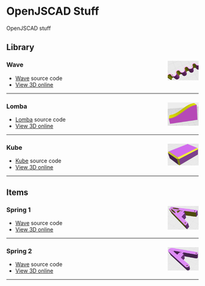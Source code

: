 # OpenJSCAD Stuff
OpenJSCAD stuff


## Library

### Wave <img align="right" src="https://raw.githubusercontent.com/feiteira/openjscad_stuff/main/lib/wave/wave.png" width=16%/>
* [Wave](/lib/wave/wave.jscad) source code
* [View 3D online](https://openjscad.org/#https://raw.githubusercontent.com/feiteira/openjscad_stuff/main/lib/wave/wave.jscad)
---

### Lomba <img align="right" src="https://raw.githubusercontent.com/feiteira/openjscad_stuff/main/lib/lomba/lomba.png" width=16%/>
* [Lomba](/lib/lomba/lomba.jscad) source code
* [View 3D online](https://openjscad.org/#https://raw.githubusercontent.com/feiteira/openjscad_stuff/main/lib/lomba/lomba.jscad)
---

### Kube <img align="right" src="https://raw.githubusercontent.com/feiteira/openjscad_stuff/main/lib/kube/kube.png" width=16%/>
* [Kube](/lib/kube/kube.jscad) source code
* [View 3D online](https://openjscad.org/#https://raw.githubusercontent.com/feiteira/openjscad_stuff/main/lib/kube/kube.jscad)
---

## Items

### Spring 1 <img align="right" src="https://raw.githubusercontent.com/feiteira/openjscad_stuff/main/items/spring/spring1.png" width=16%/>
* [Wave](/items/spring/spring1.jscad) source code
* [View 3D online](https://openjscad.org/#https://raw.githubusercontent.com/feiteira/openjscad_stuff/main/items/spring/spring1.jscad)
---

### Spring 2 <img align="right" src="https://raw.githubusercontent.com/feiteira/openjscad_stuff/main/items/spring/spring2.png" width=16%/>
* [Wave](/items/spring/spring2.jscad) source code
* [View 3D online](https://openjscad.org/#https://raw.githubusercontent.com/feiteira/openjscad_stuff/main/items/spring/spring2.jscad)
---
